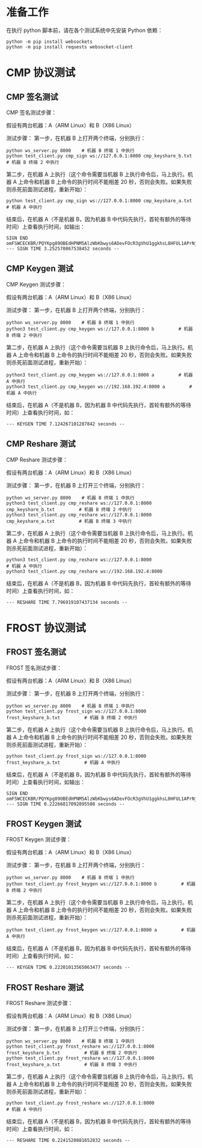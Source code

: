 # 准备工作
在执行 python 脚本前，请在各个测试系统中先安装 Python 依赖：
```
python -m pip install websockets
python -m pip install requests websocket-client
```

# CMP 协议测试
## CMP 签名测试
CMP 签名测试步骤：

假设有两台机器：A（ARM Linux）和 B（X86 Linux）

测试步骤：
第一步，在机器 B 上打开两个终端，分别执行：
```
python ws_server.py 8000    # 机器 B 终端 1 中执行
python test_client.py cmp_sign ws://127.0.0.1:8000 cmp_keyshare_b.txt         # 机器 B 终端 2 中执行
```

第二步，在机器 A 上执行（这个命令需要当机器 B 上执行命令后，马上执行。机器 A 上命令和机器 B 上命令的执行时间不能相差 20 秒，否则会失败。如果失败则杀死前面测试进程，重新开始）：
```
python test_client.py cmp_sign ws://127.0.0.1:8000 cmp_keyshare_a.txt         # 机器 A 中执行
```

结束后，在机器 A（不是机器 B，因为机器 B 中代码先执行，首轮有额外的等待时间）上查看执行时间，如输出：
```
SIGN END omFSWCECKBR/PQYKpg89OBEdHPNM5AlzWbKbwys6ADevFOcR3gVhU1ggkhsL8HFUL1APrNjkR1mxrGuqRYEUM/E3Vnvx8TRkgi4=
--- SIGN TIME 3.252570867538452 seconds --
```

## CMP Keygen 测试
CMP Keygen 测试步骤：

假设有两台机器：A（ARM Linux）和 B（X86 Linux）

测试步骤：
第一步，在机器 B 上打开两个终端，分别执行：
```
python ws_server.py 8000    # 机器 B 终端 1 中执行
python3 test_client.py cmp_keygen ws://127.0.0.1:8000 b         # 机器 B 终端 2 中执行
```

第二步，在机器 A 上执行（这个命令需要当机器 B 上执行命令后，马上执行。机器 A 上命令和机器 B 上命令的执行时间不能相差 20 秒，否则会失败。如果失败则杀死前面测试进程，重新开始）：
```
python3 test_client.py cmp_keygen ws://127.0.0.1:8000 a         # 机器 A 中执行
python3 test_client.py cmp_keygen ws://192.168.192.4:8000 a         # 机器 A 中执行
```

结束后，在机器 A（不是机器 B，因为机器 B 中代码先执行，首轮有额外的等待时间）上查看执行时间，如：
```
--- KEYGEN TIME 7.124267101287842 seconds --
```

## CMP Reshare 测试
CMP Reshare 测试步骤：

假设有两台机器：A（ARM Linux）和 B（X86 Linux）

测试步骤：
第一步，在机器 B 上打开三个终端，分别执行：
```
python ws_server.py 8000    # 机器 B 终端 1 中执行
python3 test_client.py cmp_reshare ws://127.0.0.1:8000 cmp_keyshare_b.txt         # 机器 B 终端 2 中执行
python3 test_client.py cmp_reshare ws://127.0.0.1:8000 cmp_keyshare_a.txt         # 机器 B 终端 3 中执行
```

第二步，在机器 A 上执行（这个命令需要当机器 B 上执行命令后，马上执行。机器 A 上命令和机器 B 上命令的执行时间不能相差 20 秒，否则会失败。如果失败则杀死前面测试进程，重新开始）：
```
python3 test_client.py cmp_reshare ws://127.0.0.1:8000                   # 机器 A 中执行
python3 test_client.py cmp_reshare ws://192.168.192.4:8000
```

结束后，在机器 A（不是机器 B，因为机器 B 中代码先执行，首轮有额外的等待时间）上查看执行时间，如：
```
--- RESHARE TIME 7.796919107437134 seconds --
```


# FROST 协议测试
## FROST 签名测试
FROST 签名测试步骤：

假设有两台机器：A（ARM Linux）和 B（X86 Linux）

测试步骤：
第一步，在机器 B 上打开两个终端，分别执行：
```
python ws_server.py 8000    # 机器 B 终端 1 中执行
python test_client.py frost_sign ws://127.0.0.1:8000 frost_keyshare_b.txt         # 机器 B 终端 2 中执行
```

第二步，在机器 A 上执行（这个命令需要当机器 B 上执行命令后，马上执行。机器 A 上命令和机器 B 上命令的执行时间不能相差 20 秒，否则会失败。如果失败则杀死前面测试进程，重新开始）：
```
python test_client.py frost_sign ws://127.0.0.1:8000 frost_keyshare_a.txt         # 机器 A 中执行
```

结束后，在机器 A（不是机器 B，因为机器 B 中代码先执行，首轮有额外的等待时间）上查看执行时间，如输出：
```
SIGN END omFSWCECKBR/PQYKpg89OBEdHPNM5AlzWbKbwys6ADevFOcR3gVhU1ggkhsL8HFUL1APrNjkR1mxrGuqRYEUM/E3Vnvx8TRkgi4=
--- SIGN TIME 0.22266817092895508 seconds --
```

## FROST Keygen 测试
FROST Keygen 测试步骤：

假设有两台机器：A（ARM Linux）和 B（X86 Linux）

测试步骤：
第一步，在机器 B 上打开两个终端，分别执行：
```
python ws_server.py 8000    # 机器 B 终端 1 中执行
python test_client.py frost_keygen ws://127.0.0.1:8000 b         # 机器 B 终端 2 中执行
```

第二步，在机器 A 上执行（这个命令需要当机器 B 上执行命令后，马上执行。机器 A 上命令和机器 B 上命令的执行时间不能相差 20 秒，否则会失败。如果失败则杀死前面测试进程，重新开始）：
```
python test_client.py frost_keygen ws://127.0.0.1:8000 a         # 机器 A 中执行
```

结束后，在机器 A（不是机器 B，因为机器 B 中代码先执行，首轮有额外的等待时间）上查看执行时间，如：
```
--- KEYGEN TIME 0.22201013565063477 seconds --
```

## FROST Reshare 测试
FROST Reshare 测试步骤：

假设有两台机器：A（ARM Linux）和 B（X86 Linux）

测试步骤：
第一步，在机器 B 上打开三个终端，分别执行：
```
python ws_server.py 8000    # 机器 B 终端 1 中执行
python test_client.py frost_reshare ws://127.0.0.1:8000 frost_keyshare_b.txt         # 机器 B 终端 2 中执行
python test_client.py frost_reshare ws://127.0.0.1:8000 frost_keyshare_a.txt         # 机器 B 终端 3 中执行
```

第二步，在机器 A 上执行（这个命令需要当机器 B 上执行命令后，马上执行。机器 A 上命令和机器 B 上命令的执行时间不能相差 20 秒，否则会失败。如果失败则杀死前面测试进程，重新开始）：
```
python test_client.py frost_reshare ws://127.0.0.1:8000                   # 机器 A 中执行
```

结束后，在机器 A（不是机器 B，因为机器 B 中代码先执行，首轮有额外的等待时间）上查看执行时间，如：
```
--- RESHARE TIME 0.2241520881652832 seconds --
```

